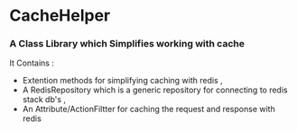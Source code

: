 # CacheHelper
### A Class Library which Simplifies working with cache
It Contains :
 - Extention methods for simplifying caching with redis ,
 - A RedisRepository which is a generic repository for connecting to redis stack db's ,
 - An Attribute/ActionFiltter for caching the request and response with redis 

